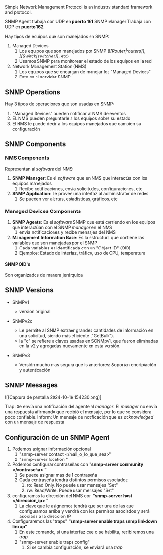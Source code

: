 
Simple Network Management Protocol is an industry standard framework and protocol.

SNMP Agent trabaja con UDP en **puerto 161**
SNMP Manager Trabaja con UDP en **puerto 162**

Hay tipos de equipos que son manejados en SNMP:
1. Managed Devices
	1. Los equipos que son manejados por SNMP (*[[Router|routers]]*, *[[Switch|switches]]*, etc)
	2. Usamos SNMP para monitorear el estado de los equipos en la red
2. Network Management Station (NMS)
	1. Los equipos que se encargan de manejar los "Managed Devices"
	2. Este es el servidor SNMP


## SNMP Operations

Hay 3 tipos de operaciones que son usadas en SNMP:
1. "Managed Devices" pueden notificar al NMS de eventos
2. EL NMS pueden preguntarle a los equipos sobre su estado
3. El NMS le puede decir a los equipos manejados que cambien su configuración



## SNMP Components

### NMS Components

Representan al *software* del NMS:
1. **SNMP Manager**: Es el *software* que en NMS que interactúa con los equipos manejados
	1. Recibe notificaciones, envía solicitudes, configuraciones, etc
2. **SNMP Application**: Le provee una interfaz al administrator de redes 
	1. Se pueden ver alertas, estadísticas, gráficos, etc


### Managed Devices Components

1. **SNMP Agents**: Es el *software* SNMP que está corriendo en los equipos que interactúan con el SNMP *manager* en el NMS
	1. envía notificaciones y recibe mensajes del NMS
2. **Management Information Base**: Es la estructura que contiene las variables que son manejadas por el SNMP
	1. Cada variables es identificada con un "Object ID" (OID)
	2. Ejemplos: Estado de interfaz, tráfico, uso de CPU, temperatura

#### SNMP OID's

Son organizados de manera jerárquica

## SNMP Versions

- SNMPv1
	- version original

- SNMPv2c
	- Le permite al SNMP extraer grandes cantidades de información en una solicitud, siendo más eficiente ("GetBulk").
	- la "c" se refiere a claves usadas en SCNMpv1, que fueron eliminadas en la v2 y agregadas nuevamente en esta versión.

- SNMPv3
	- Versión mucho mas segura que ls anteriores: Soportan encriptación y autenticación

## SNMP Messages

![[Captura de pantalla 2024-10-16 154230.png]]

Trap: Se envía una notificación del agente al *manager*. El *manager* no envía una respuesta afirmando que recibió el mensaje, por lo que se considera poco confiable.
Inform: Un mensaje de notificación que es *acknowledged* con un mensaje de respuesta


## Configuración de un SNMP Agent

1. Podemos asignar información opcional:
	1. "snmp-server contact </mail_o_lo_que_sea>"
	2. "snmp-server location </lugar>"
2. Podemos configurar contraseñas con **"snmp-server community </contraseña> </permiso>"**
	1. Se puede asignar mas de 1 contraseña
	2. Cada contraseña tendrá distintos permisos asociados:
		1. ro: Read Only. No puede usar mensajes "Set"
		2. rw: Read/Write. Puede usar mensajes "Set"
3. configuramos la dirección del NMS con **"snmp-server host </direccion_ip> </version> </clave>"**
	1. La clave que le asignemos tendrá que ser una de las que configuramos arriba y vendrá con los permisos asociados y será asociada a la dirección IP
4. Configuraremos las "traps" **"snmp-server enable traps snmp linkdown linkup"**
	1. En este comando, si una interfaz cae o se habilita, recibiremos una *trap*
	2. "snmp-server enable traps config"
		1. Si se cambia configuración, se enviará una *trap*